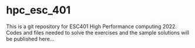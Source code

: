 # hpc_esc_401

This is a git repository for ESC401 High Performance computing 2022. Codes and files needed to solve the exercises and the sample solutions will be published here...
